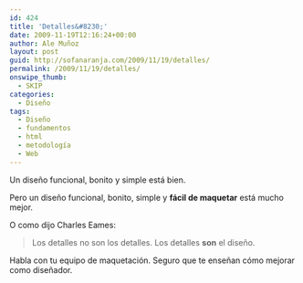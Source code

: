 ```yaml
---
id: 424
title: 'Detalles&#8230;'
date: 2009-11-19T12:16:24+00:00
author: Ale Muñoz
layout: post
guid: http://sofanaranja.com/2009/11/19/detalles/
permalink: /2009/11/19/detalles/
onswipe_thumb:
  - SKIP
categories:
  - Diseño
tags:
  - Diseño
  - fundamentos
  - html
  - metodología
  - Web
---
```

Un diseño funcional, bonito y simple está bien.

Pero un diseño funcional, bonito, simple y **fácil de maquetar** está mucho mejor.

O como dijo Charles Eames:

> Los detalles no son los detalles. Los detalles **son** el diseño.

Habla con tu equipo de maquetación. Seguro que te enseñan cómo mejorar como diseñador.